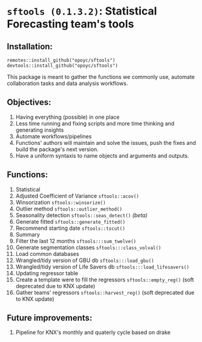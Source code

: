 # `sftools (0.1.3.2)`: Statistical Forecasting team's tools

## Installation:

`remotes::install_github("opoyc/sftools")`
`devtools::install_github("opoyc/sftools")`

This package is meant to gather the functions we commonly use, automate collaboration tasks and data analysis workflows.

## Objectives:

1. Having everything (possible) in one place
1. Less time running and fixing scripts and more time thinking and generating insights
1. Automate workflows/pipelines
1. Functions' authors will maintain and solve the issues, push the fixes and build the package's next version.
1. Have a uniform syntaxis to name objects and arguments and outputs.


## Functions:

1. Statistical
  1. Adjusted Coefficient of Variance `sftools::acov()`
  1. Winsorization `sftools::winsorize()`
  1. Outlier method `sftools::outlier_method()`
  1. Seasonality detection `sftools::seas_detect()` *(beta)*
  1. Generate fitted `sftools::generate_fitted()`
  1. Recommend starting date `sftools::tscut()`
1. Summary 
  1. Filter the last 12 months `sftools:::sum_twelve()`
  1. Generate segmentation classes `sftools:::class_volval()`
1. Load common databases
  1. Wrangled/tidy version of GBU db `sftools:::load_gbu()`
  1. Wrangled/tidy version of Life Savers db `sftools:::load_lifesavers()`
1. Updating regressor table
  1. Create a template were to fill the regressors `sftools::empty_reg()` (soft deprecated due to KNX update)
  1. Gather teams' regressors `sftools::harvest_reg()` (soft deprecated due to KNX update)


## Future improvements:

1. Pipeline for KNX's monthly and quaterly cycle based on drake
